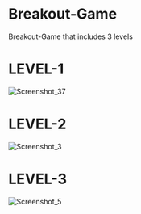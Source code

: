# Breakout-Game
Breakout-Game that includes 3 levels

# LEVEL-1
![Screenshot_37](https://user-images.githubusercontent.com/103999323/172217981-3313b072-61f8-4961-a6b0-34029afbcb98.png)

# LEVEL-2
![Screenshot_3](https://user-images.githubusercontent.com/103999323/172218060-d645449a-c1b5-4e4a-84b9-efbb02c00b73.png)

# LEVEL-3
![Screenshot_5](https://user-images.githubusercontent.com/103999323/172218111-613f6f77-de03-4265-b206-0198a4de86ea.png)
